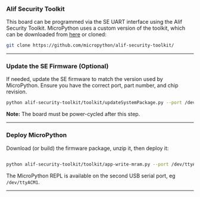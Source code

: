### Alif Security Toolkit

This board can be programmed via the SE UART interface using the Alif Security
Toolkit. MicroPython uses a custom version of the toolkit, which can be downloaded
from [here](https://github.com/micropython/alif-security-toolkit/) or cloned:

```bash
git clone https://github.com/micropython/alif-security-toolkit/
```

---

### Update the SE Firmware (Optional)

If needed, update the SE firmware to match the version used by MicroPython. Ensure
you have the correct port, part number, and chip revision.

```bash
python alif-security-toolkit/toolkit/updateSystemPackage.py --port /dev/ttyACM0 --cfg-part AE722F80F55D5LS --cfg-rev B4
```

**Note:** The board must be power-cycled after this step.

---

### Deploy MicroPython

Download (or build) the firmware package, unzip it, then deploy it:

```bash

python alif-security-toolkit/toolkit/app-write-mram.py --port /dev/ttyACM0 --cfg-part AE722F80F55D5LS --cfg-rev B4 --pad --images file:build-ALIF_ENSEMBLE/application_package.ds
```

The MicroPython REPL is available on the second USB serial port, eg `/dev/ttyACM1`.

---

